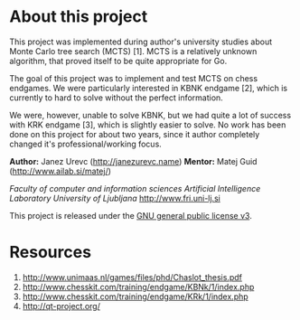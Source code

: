# About this project #

This project was implemented during author's university studies about Monte Carlo 
tree search (MCTS) [1]. MCTS is a relatively unknown algorithm, that proved itself
to be quite appropriate for Go.

The goal of this project was to implement and test MCTS on chess endgames. We were
particularly interested in KBNK endgame [2], which is currently to hard to solve without 
the perfect information.

We were, however, unable to solve KBNK, but we had quite a lot of success with KRK endgame [3], 
which is slightly easier to solve. No work has been done on this project for about two years, 
since it author completely changed it's professional/working focus.

**Author:** Janez Urevc (http://janezurevc.name)
**Mentor:** Matej Guid (http://www.ailab.si/matej/)

*Faculty of computer and information sciences*
*Artificial Intelligence Laboratory*
*University of Ljubljana*
http://www.fri.uni-lj.si

This project is released under the [GNU general public license v3](http://www.gnu.org/licenses/gpl.html).

# Resources #

1. http://www.unimaas.nl/games/files/phd/Chaslot_thesis.pdf
1. http://www.chesskit.com/training/endgame/KBNk/1/index.php
1. http://www.chesskit.com/training/endgame/KRk/1/index.php
1. http://qt-project.org/
